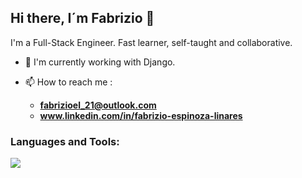 <h2 align="start">Hi there, I´m Fabrizio 👋</h2>

I'm a Full-Stack Engineer. Fast learner, self-taught and collaborative.

- 🔭 I'm currently working with Django.

- 📫 How to reach me :
  - **fabrizioel_21@outlook.com**
  - **www.linkedin.com/in/fabrizio-espinoza-linares**

<h3 align="left">Languages and Tools:</h3>
<p>
  <a href="[https://skillicons.dev](https://skillicons.dev)">
    <img src="https://skillicons.dev/icons?i=java,spring,hibernate,maven,gradle,py,django,js,ts,angular,react,redux,jquery,nodejs,express,cs,dotnet,php,dart,flutter,solidity,postgres,mongodb,mysql,sqlite,html,css,bootstrap,tailwind,materialui,aws,firebase,gcp,azure,ipfs,git,github,idea,vscode,androidstudio,visualstudio,postman,linux&theme=light" />
  </a>
</p>

